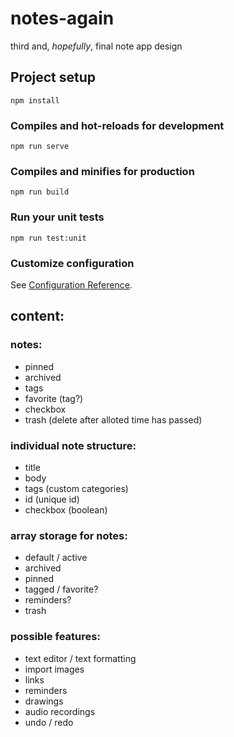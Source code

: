 # notes-again

third and, _hopefully_, final note app design

## Project setup

```
npm install
```

### Compiles and hot-reloads for development

```
npm run serve
```

### Compiles and minifies for production

```
npm run build
```

### Run your unit tests

```
npm run test:unit
```

### Customize configuration

See [Configuration Reference](https://cli.vuejs.org/config/).

## content:

### notes:

-   pinned
-   archived
-   tags
-   favorite (tag?)
-   checkbox
-   trash (delete after alloted time has passed)

### individual note structure:

-   title
-   body
-   tags (custom categories)
-   id (unique id)
-   checkbox (boolean)

### array storage for notes:

-   default / active
-   archived
-   pinned
-   tagged / favorite?
-   reminders?
-   trash

### possible features:

-   text editor / text formatting
-   import images
-   links
-   reminders
-   drawings
-   audio recordings
-   undo / redo
